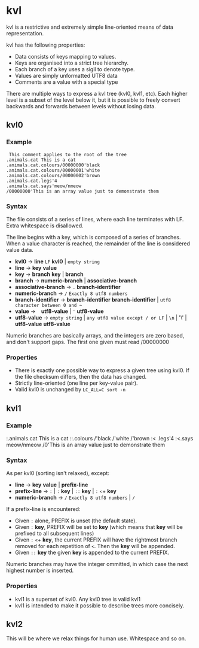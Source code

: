 # kvl

kvl is a restrictive and extremely simple line-oriented means of data representation.

kvl has the following properties:
 * Data consists of keys mapping to values.
 * Keys are organised into a strict tree hierarchy.
 * Each branch of a key uses a sigil to denote type.
 * Values are simply unformatted UTF8 data
 * Comments are a value with a special type

There are multiple ways to express a kvl tree (kvl0, kvl1, etc). Each higher level is a subset of the level below it, but it is possible to freely convert backwards and forwards between levels without losing data.

## kvl0

### Example
     This comment applies to the root of the tree
    .animals.cat This is a cat
    .animals.cat.colours/00000000'black
    .animals.cat.colours/00000001'white
    .animals.cat.colours/00000002'brown
    .animals.cat.legs'4
    .animals.cat.says'meow/nmeow
    /00000000'This is an array value just to demonstrate them

### Syntax

The file consists of a series of lines, where each line terminates with LF. Extra whitespace is disallowed.

The line begins with a key, which is composed of a series of branches. When a value character is reached, the remainder of the line is considered value data.

 * **kvl0** → **line** `LF` **kvl0** | `empty string`
 * **line** → **key** **value**
 * **key** → **branch** **key** | **branch**
 * **branch** → **numeric-branch** | **associative-branch**
 * **associative-branch** → `.` **branch-identifier**
 * **numeric-branch** → `/` ``Exactly 8 utf8 numbers`` 
 * **branch-identifier** → **branch-identifier** **branch-identifier** | ``utf8 character between 0 and ~``
 * **value** → ` ` **utf8-value** | `'` **utf8-value** 
 * **utf8-value** → `empty string` | ``any utf8 value except / or LF`` | `\n` | '\\' | **utf8-value** **utf8-value**

Numeric branches are basically arrays, and the integers are zero based, and don't support gaps. The first one given must read /00000000

### Properties

 * There is exactly one possible way to express a given tree using kvl0. If the file checksum differs, then the data has changed.
 * Strictly line-oriented (one line per key-value pair).
 * Valid kvl0 is unchanged by `LC_ALL=C sort -n`

## kvl1

### Example

:.animals.cat
 This is a cat
::.colours
/'black
/'white
/'brown
:<
.legs'4
:<.says
meow/nmeow
/0'This is an array value just to demonstrate them

### Syntax

As per kvl0 (sorting isn't relaxed), except:

 * **line** → **key** **value** | **prefix-line**
 * **prefix-line** → `:` | `:` **key** | `::` **key** | `:` `<`+ **key**
 * **numeric-branch** → `/` `Exactly 8 utf8 numbers` | `/`

If a prefix-line is encountered:
 * Given `:` alone, PREFIX is unset (the default state).
 * Given `:` **key**, PREFIX will be set to **key** (which means that **key** will be prefixed to all subsequent lines)
 * Given `:` `<`+ **key**, the current PREFIX will have the rightmost branch removed for each repetition of `<`. Then the **key** will be appended.
 * Given `::` **key** the given **key** is appended to the current PREFIX.

Numeric branches may have the integer ommitted, in which case the next highest number is inserted.

### Properties
 * kvl1 is a superset of kvl0. Any kvl0 tree is valid kvl1
 * kvl1 is intended to make it possible to describe trees more concisely.

## kvl2

This will be where we relax things for human use. Whitespace and so on.
